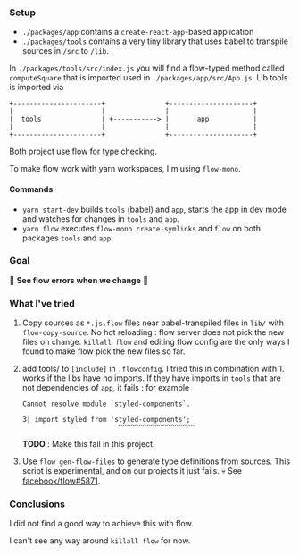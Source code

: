 ### Setup

- `./packages/app` contains a `create-react-app`-based   application
- `./packages/tools` contains a very tiny library that uses babel to transpile sources in `/src` to `/lib`.

In `./packages/tools/src/index.js` you will find a flow-typed method called `computeSquare` that is imported used in `./packages/app/src/App.js`. Lib tools is imported via 
```
+----------------------+               +---------------------+
|                      |               |                     |
|  tools               | +-----------> |       app           |
|                      |               |                     |
+----------------------+               +---------------------+
```

Both project use flow for type checking.

To make flow work with yarn workspaces, I'm using `flow-mono`. 

#### Commands
- `yarn start-dev` builds `tools` (babel) and `app`, starts the app in dev mode and watches for changes in `tools` and `app`.
- `yarn flow` executes `flow-mono create-symlinks` and `flow` on both packages `tools` and `app`.

### Goal
🚩 **See flow errors when we change** 🚩 

### What I've tried
1. Copy sources as `*.js.flow` files near babel-transpiled files in `lib/` with `flow-copy-source`. No hot reloading : flow server does not pick the new files on change. `killall flow` and editing flow config are the only ways I found to make flow pick the new files so far.
2. add tools/ to `[include]` in `.flowconfig`. I tried this in combination with 1. works if the libs have no imports. If they have imports in `tools` that are not dependencies of `app`, it fails : for example 
    ```
    Cannot resolve module `styled-components`.

    3| import styled from 'styled-components';
                            ^^^^^^^^^^^^^^^^^^^
    ```
    **TODO** : Make this fail in this project.

3. Use `flow gen-flow-files` to generate type definitions from sources. This script is experimental, and on our projects it just fails. 💀 See [facebook/flow#5871](https://github.com/facebook/flow/issues/5871).

### Conclusions
I did not find a good way to achieve this with flow.

I can't see any way around `killall flow` for now.
